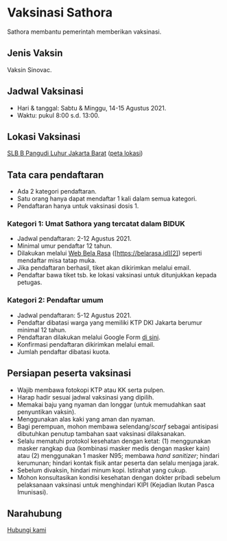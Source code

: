 # Vaksinasi Sathora

Sathora membantu pemerintah memberikan vaksinasi.

## Jenis Vaksin

Vaksin Sinovac.

## Jadwal Vaksinasi 
* Hari & tanggal: Sabtu & Minggu, 14-15 Agustus 2021.
* Waktu: pukul 8:00 s.d. 13:00.

## Lokasi Vaksinasi
[SLB B Pangudi Luhur Jakarta Barat][1] ([peta lokasi][1]) 

## Tata cara pendaftaran

* Ada 2 kategori pendaftaran.
* Satu orang hanya dapat mendaftar 1 kali dalam semua kategori.
* Pendaftaran hanya untuk vaksinasi dosis 1.

### Kategori 1: Umat Sathora yang tercatat dalam BIDUK
* Jadwal pendaftaran: 2-12 Agustus 2021.
* Minimal umur pendaftar 12 tahun.
* Dilakukan melalui [Web Bela Rasa][2] ([https://belarasa.id][2]) seperti mendaftar misa tatap muka.
* Jika pendaftaran berhasil, tiket akan dikirimkan melalui email.
* Pendaftar bawa tiket tsb. ke lokasi vaksinasi untuk ditunjukkan kepada petugas.

### Kategori 2: Pendaftar umum 
* Jadwal pendaftaran: 5-12 Agustus 2021.
* Pendaftar dibatasi warga yang memiliki KTP DKI Jakarta berumur minimal 12 tahun.
* Pendaftaran dilakukan melalui Google Form [di sini][3]. 
* Konfirmasi pendaftaran dikirimkan melalui email.
* Jumlah pendaftar dibatasi kuota.

## Persiapan peserta vaksinasi

* Wajib membawa fotokopi KTP atau KK serta pulpen.
* Harap hadir sesuai jadwal vaksinasi yang dipilih.
* Memakai baju yang nyaman dan longgar (untuk memudahkan saat penyuntikan vaksin).
* Menggunakan alas kaki yang aman dan nyaman.
* Bagi perempuan, mohon membawa selendang/_scarf_ sebagai antisipasi dibutuhkan penutup tambahan saat vaksinasi dilaksanakan.
* Selalu mematuhi protokol kesehatan dengan ketat: (1) menggunakan masker rangkap dua (kombinasi masker medis dengan masker kain) atau (2) menggunakan 1 masker N95; membawa _hand sanitizer_; hindari kerumunan; hindari kontak fisik antar peserta dan selalu menjaga jarak.
* Sebelum divaksin, hindari minum kopi. Istirahat yang cukup.
* Mohon konsultasikan kondisi kesehatan dengan dokter pribadi sebelum pelaksanaan vaksinasi untuk menghindari KIPI (Kejadian Ikutan Pasca Imunisasi).

## Narahubung

[Hubungi kami](mailto:admin.belarasa+vaksinasi@sathora.or.id)

[1]: <https://goo.gl/maps/qM3xKvebFwkgoSgu8> "SLB B Pangudi Luhur Jakarta Barat"
[2]: <https://belarasa.id> "Web Bela Rasa"
[3]: <https://forms.gle/JSX5kPLU94psNPFL8> "Pendaftar umum vaksinasi"
